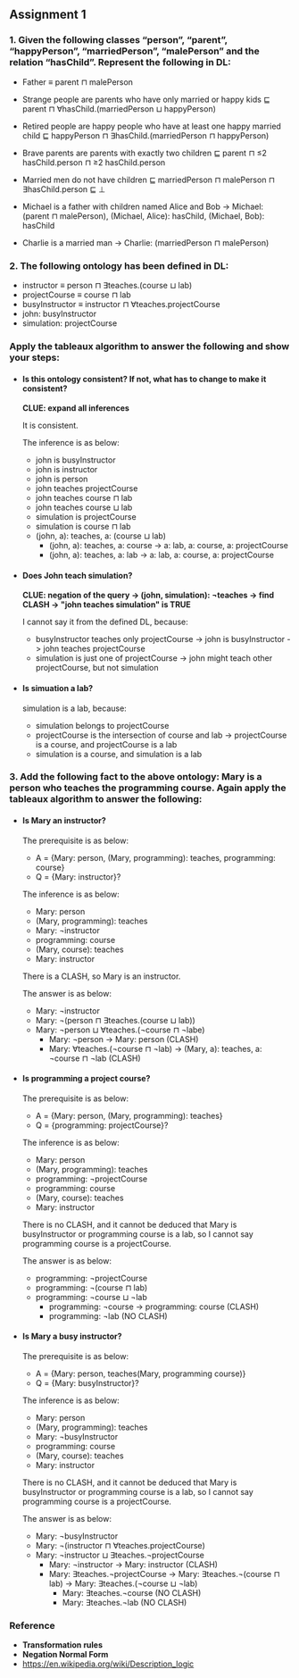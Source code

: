 ## Assignment 1

### 1. Given the following classes “person”, “parent”, “happyPerson”, “marriedPerson”, “malePerson” and the relation “hasChild”. Represent the following in DL:

* Father ≡ parent ⊓ malePerson

* Strange people are parents who have only married or happy kids ⊑ parent ⊓ ∀hasChild.(marriedPerson ⊔ happyPerson)

* Retired people are happy people who have at least one happy married child ⊑ happyPerson ⊓ ∃hasChild.(marriedPerson ⊓ happyPerson)

* Brave parents are parents with exactly two children ⊑ parent ⊓ ≤2 hasChild.person ⊓ ≥2 hasChild.person

* Married men do not have children ⊑ marriedPerson ⊓ malePerson ⊓ ∃hasChild.person ⊑ ⊥

* Michael is a father with children named Alice and Bob -> Michael: (parent ⊓ malePerson), (Michael, Alice): hasChild, (Michael, Bob): hasChild

* Charlie is a married man -> Charlie: (marriedPerson ⊓ malePerson)


### 2. The following ontology has been defined in DL:

* instructor ≡ person ⊓ ∃teaches.(course ⊔ lab)
* projectCourse ≡ course ⊓ lab
* busyInstructor ≡ instructor ⊓ ∀teaches.projectCourse
* john: busyInstructor
* simulation: projectCourse

 ### Apply the tableaux algorithm to answer the following and show your steps:

* #### Is this ontology consistent? If not, what has to change to make it consistent?

	**CLUE: expand all inferences**

	It is consistent.
	
	The inference is as below:
		
	* john is busyInstructor
	* john is instructor
	* john is person
	* john teaches projectCourse
	* john teaches course ⊓ lab
	* john teaches course ⊔ lab
	* simulation is projectCourse
	* simulation is course ⊓ lab
	* (john, a): teaches, a: (course ⊔ lab)
		* (john, a): teaches, a: course -> a: lab, a: course, a: projectCourse
		* (john, a): teaches, a: lab -> a: lab, a: course, a: projectCourse

* #### Does John teach simulation?

	**CLUE: negation of the query -> (john, simulation): ¬teaches -> find CLASH -> "john teaches simulation" is TRUE**

	I cannot say it from the defined DL, because:
	
	* busyInstructor teaches only projectCourse -> john is busyInstructor -> john teaches projectCourse
	* simulation is just one of projectCourse -> john might teach other projectCourse, but not simulation

* #### Is simuation a lab?

	simulation is a lab, because:

	* simulation belongs to projectCourse
	* projectCourse is the intersection of course and lab -> projectCourse is a course, and projectCourse is a lab
	* simulation is a course, and simulation is a lab


### 3. Add the following fact to the above ontology: Mary is a person who teaches the programming course. Again apply the tableaux algorithm to answer the following:

* #### Is Mary an instructor?

	The prerequisite is as below:

	* A = {Mary: person, (Mary, programming): teaches, programming: course}
	* Q = {Mary: instructor}?

	The inference is as below:

	* Mary: person
	* (Mary, programming): teaches
	* Mary: ¬instructor
	* programming: course
	* (Mary, course): teaches
	* Mary: instructor

	There is a CLASH, so Mary is an instructor.
	
	The answer is as below:
	
	* Mary: ¬instructor
	* Mary: ¬(person ⊓ ∃teaches.(course ⊔ lab))
	* Mary: ¬person ⊔ ∀teaches.(¬course ⊓ ¬labe)
		* Mary: ¬person -> Mary: person (CLASH)
		* Mary: ∀teaches.(¬course ⊓ ¬lab) -> (Mary, a): teaches, a: ¬course ⊓ ¬lab (CLASH)
	

* #### Is programming a project course?

	The prerequisite is as below:

	* A = {Mary: person, (Mary, programming): teaches}
	* Q = {programming: projectCourse}?

	The inference is as below:

	* Mary: person
	* (Mary, programming): teaches
	* programming: ¬projectCourse
	* programming: course
	* (Mary, course): teaches
	* Mary: instructor

	There is no CLASH, and it cannot be deduced that Mary is busyInstructor or programming course is a lab, so I cannot say programming course is a projectCourse.
	
	The answer is as below:
	
	* programming: ¬projectCourse
	* programming: ¬(course ⊓ lab)
	* programming: ¬course ⊔ ¬lab
		* programming: ¬course -> programming: course (CLASH)
		* programming: ¬lab (NO CLASH)
	

* #### Is Mary a busy instructor?

	The prerequisite is as below:

	* A = {Mary: person, teaches(Mary, programming course)}
	* Q = {Mary: busyInstructor}?

	The inference is as below:

	* Mary: person
	* (Mary, programming): teaches
	* Mary: ¬busyInstructor
	* programming: course
	* (Mary, course): teaches
	* Mary: instructor

	There is no CLASH, and it cannot be deduced that Mary is busyInstructor or programming course is a lab, so I cannot say programming course is a projectCourse.
	
	The answer is as below:
	
	* Mary: ¬busyInstructor
	* Mary: ¬(instructor ⊓ ∀teaches.projectCourse)
	* Mary: ¬instructor ⊔ ∃teaches.¬projectCourse
		* Mary: ¬instructor -> Mary: instructor (CLASH)
		* Mary: ∃teaches.¬projectCourse -> Mary: ∃teaches.¬(course ⊓ lab) -> Mary: ∃teaches.(¬course ⊔ ¬lab)
			* Mary: ∃teaches.¬course (NO CLASH)
			* Mary: ∃teaches.¬lab (NO CLASH)


### Reference

* **Transformation rules**
* **Negation Normal Form**
* https://en.wikipedia.org/wiki/Description_logic
